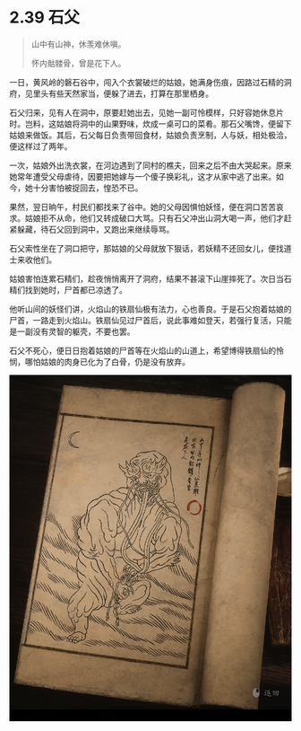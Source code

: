 # 2.39 石父

> 山中有山神，休羡难休嗔。
>
> 怀内骷髅骨，曾是花下人。

一日，黄风岭的磐石谷中，闯入个衣裳破烂的姑娘，她满身伤痕，因路过石精的洞府，见里头有些天然家当，便躲了进去，打算在那里栖身。

石父归来，见有人在洞中，原要赶她出去，见她一副可怜模样，只好容她休息片时。岂料，这姑娘将洞中的山果野味，炊成一桌可口的菜肴。那石父嘴馋，便留下姑娘来做饭。其后，石父每日负责带回食材，姑娘负责烹制，人与妖，相处极洽，便这样过了两年。

一次，姑娘外出洗衣裳，在河边遇到了同村的樵夫，回来之后不由大哭起来。原来她常年遭受父母虐待，因要把她嫁与一个傻子换彩礼，这才从家中逃了出来。如今，她十分害怕被捉回去，惶恐不已。

果然，翌日晌午，村民们都找来了谷中。她的父母因惧怕妖怪，便在洞口苦苦哀求。姑娘拒不从命，他们又转成破口大骂。只有石父冲出山洞大喝一声，他们才赶紧躲藏，待石父回到洞中，又跑出来继续辱骂。

石父索性坐在了洞口把守，那姑娘的父母就放下狠话，若妖精不还回女儿，便找道士来收他们。

姑娘害怕连累石精们，趁夜悄悄离开了洞府，结果不甚滚下山崖摔死了。次日当石精们找到她时，尸首都已凉透了。

他听山间的妖怪们讲，火焰山的铁扇仙极有法力，心也善良。于是石父抱着姑娘的尸首，一路走到火焰山。铁扇仙见过尸首后，说此事难如登天，若强行复活，只能是一副没有灵智的躯壳，不要也罢。

石父不死心，便日日抱着姑娘的尸首等在火焰山的山道上，希望博得铁扇仙的怜悯，哪怕姑娘的肉身已化为了白骨，仍是没有放弃。

![image-20240827233637975](../images/image-20240827233637975.png)
